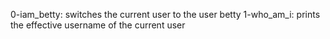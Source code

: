 0-iam_betty: switches the current user to the user betty
1-who_am_i: prints the effective username of the current user
